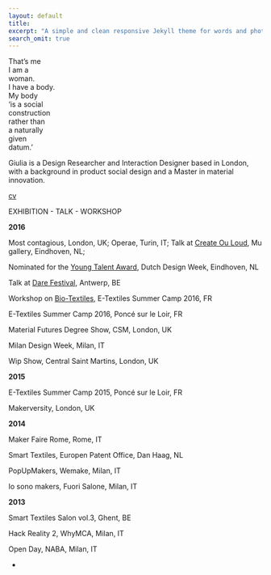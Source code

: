 ```yaml
---
layout: default
title: 
excerpt: "A simple and clean responsive Jekyll theme for words and photos."
search_omit: true
---
```

That’s me  
I am a  
woman.  
I have a body.  
My body  
‘is a social  
construction  
rather than  
a naturally  
given  
datum.’  


Giulia is a Design Researcher and Interaction Designer based in London, with a background in product social design and a Master in material innovation.


[cv](http://issuu.com/giuliatomasello4/docs/cv_giulia_tomasello)



EXHIBITION - TALK - WORKSHOP

**2016**

Most contagious, London, UK;
Operae, Turin, IT;
Talk at [Create Ou Loud](http://www.facebook.com/events/1602425956732689/), Mu gallery, Eindhoven, NL;

Nominated for the [Young Talent Award](http://www.manifestations.nl/index.php/category/young-talent/?lang=en), Dutch Design Week, Eindhoven, NL

Talk at [Dare Festival](http://darefest16.sched.org/speaker/giulia_tomasello.1v2dimwn), Antwerp, BE

Workshop on [Bio-Textiles](http://etextile-summercamp.org/2016/bio-textiles/), E-Textiles Summer Camp 2016, FR

E-Textiles Summer Camp 2016, Poncé sur le Loir, FR

Material Futures Degree Show, CSM, London, UK

Milan Design Week, Milan, IT

Wip Show, Central Saint Martins, London, UK


**2015**

E-Textiles Summer Camp 2015, Poncé sur le Loir, FR

Makerversity, London, UK


**2014**

Maker Faire Rome, Rome, IT

Smart Textiles, Europen Patent Office, Dan Haag, NL

PopUpMakers, Wemake, Milan, IT

Io sono makers, Fuori Salone, Milan, IT


**2013**

Smart Textiles Salon vol.3, Ghent, BE

Hack Reality 2, WhyMCA, Milan, IT

Open Day, NABA, Milan, IT

-


